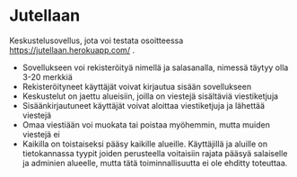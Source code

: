 # Jutellaan
Keskustelusovellus, jota voi testata osoitteessa  https://jutellaan.herokuapp.com/ .

- Sovellukseen voi rekisteröityä nimellä ja salasanalla, nimessä täytyy olla 3-20 merkkiä
- Rekisteröityneet käyttäjät voivat kirjautua sisään sovellukseen
- Keskustelut on jaettu alueisiin, joilla on viestejä sisältäviä viestiketjuja
- Sisäänkirjautuneet käyttäjät voivat aloittaa viestiketjuja ja lähettää viestejä
- Omaa viestiään voi muokata tai poistaa myöhemmin, mutta muiden viestejä ei
- Kaikilla on toistaiseksi pääsy kaikille alueille. Käyttäjillä ja aluille on tietokannassa tyypit joiden perusteella voitaisiin rajata pääsyä salaiselle ja adminien alueelle, mutta tätä toiminnallisuutta ei ole ehditty toteuttaa.



